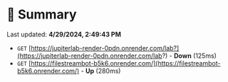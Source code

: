 # 📖 Summary
Last updated: **4/29/2024, 2:49:43 PM**

- `GET` [https://jupiterlab-render-0pdn.onrender.com/lab?](https://jupiterlab-render-0pdn.onrender.com/lab?) - **Down** (125ms)
- `GET` [https://filestreambot-b5k6.onrender.com/](https://filestreambot-b5k6.onrender.com/) - **Up** (280ms)
